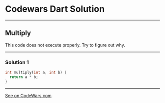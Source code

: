 # Codewars Dart Solution
---
## Multiply

This code does not execute properly. Try to figure out why.

---
### Solution 1
```dart
int multiply(int a, int b) {
  return a * b;
}
```

-------
[See on CodeWars.com](https://www.codewars.com/kata/50654ddff44f800200000004/train/dart)